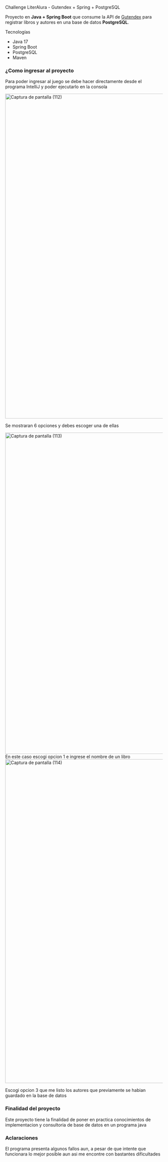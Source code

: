 Challenge LiterAlura - Gutendex + Spring + PostgreSQL

Proyecto en **Java + Spring Boot** que consume la API de [Gutendex](https://gutendex.com) para registrar libros y autores en una base de datos **PostgreSQL**.  

Tecnologías
- Java 17
- Spring Boot
- PostgreSQL
- Maven

<h3>¿Como ingresar al proyecto</h3>

  
Para poder ingresar al juego se debe hacer directamente desde el programa IntelliJ y poder ejecutarlo en la consola

<img width="1920" height="1038" alt="Captura de pantalla (112)" src="https://github.com/user-attachments/assets/874e1f6f-28dd-4450-8b55-12718b15758c" />

Se mostraran 6 opciones y debes escoger una de ellas

<img width="1920" height="1027" alt="Captura de pantalla (113)" src="https://github.com/user-attachments/assets/a688b02e-0cc1-4302-b51d-a68bc200daea" />
En este caso escogi opcion 1 e ingrese el nombre de un libro


<img width="1920" height="1035" alt="Captura de pantalla (114)" src="https://github.com/user-attachments/assets/19d62407-1cf5-4d67-a692-e4c25918a7c1" />

Escogi opcion 3 que me listo los autores que previamente se habian guardado en la base de datos

<h3>Finalidad del proyecto</h3>
Este proyecto tiene la finalidad de poner en practica conocimientos de implementacion y consultoria de base de datos en un programa java

<h3>Aclaraciones</h3>
El programa presenta algunos fallos aun, a pesar de que intente que funcionara lo mejor posible aun asi me encontre con bastantes dificultades
